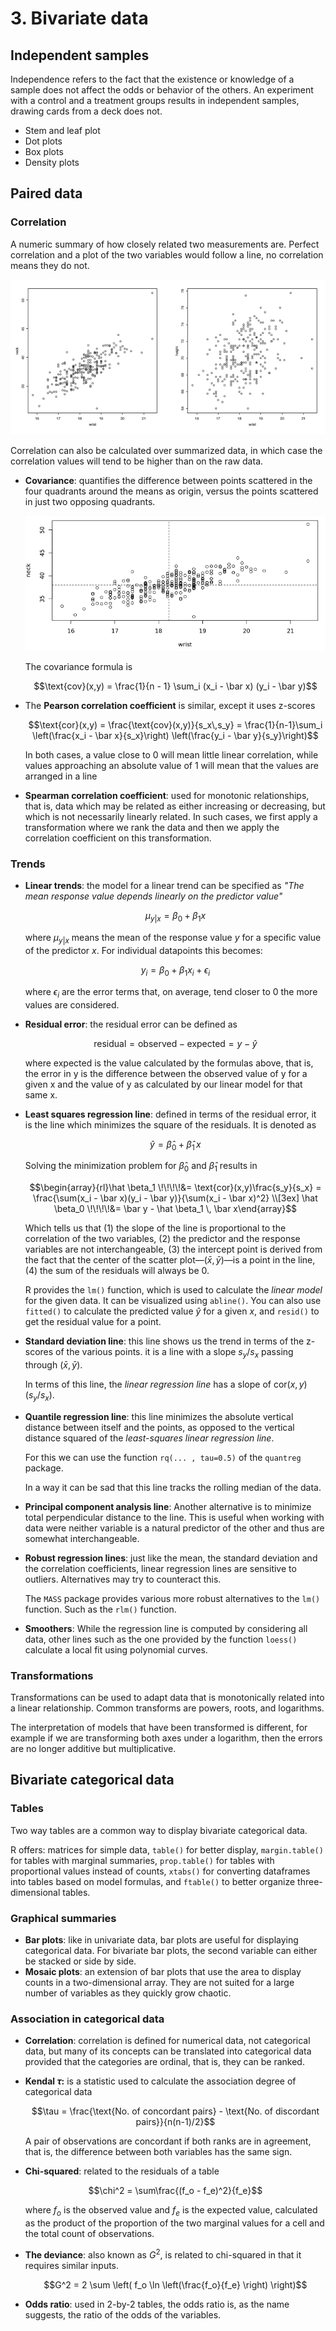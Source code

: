 # 3. Bivariate data

## Independent samples

Independence refers to the fact that the existence or knowledge of a sample does not affect the odds or behavior of the others. An experiment with a control and a treatment groups results in independent samples, drawing cards from a deck does not.

- Stem and leaf plot
- Dot plots
- Box plots
- Density plots

## Paired data

### Correlation

A numeric summary of how closely related two measurements are. Perfect correlation and a plot of the two variables would follow a line, no correlation means they do not.

![correlation](correlation.png)

Correlation can also be calculated over summarized data, in which case the correlation values will tend to be higher than on the raw data.

- **Covariance**: quantifies the difference between points scattered in the four quadrants around the means as origin, versus the points scattered in just two opposing quadrants.

    ![covariance](covariance.png)

    The covariance formula is

    $$\text{cov}(x,y) = \frac{1}{n - 1} \sum_i (x_i - \bar x) (y_i - \bar y)$$

- The **Pearson correlation coefficient** is similar, except it uses z-scores

    $$\text{cor}(x,y) = \frac{\text{cov}(x,y)}{s_x\,s_y} = \frac{1}{n-1}\sum_i \left(\frac{x_i - \bar x}{s_x}\right) \left(\frac{y_i - \bar y}{s_y}\right)$$

    In both cases, a value close to 0 will mean little linear correlation, while values approaching an absolute value of 1 will mean that the values are arranged in a line

- **Spearman correlation coefficient**: used for monotonic relationships, that is, data which may be related as either increasing or decreasing, but which is not necessarily linearly related. In such cases, we first apply a transformation where we rank the data and then we apply the correlation coefficient on this transformation.

### Trends

- **Linear trends**: the model for a linear trend can be specified as *"The mean response value depends linearly on the predictor value"*

    $$\mu_{y|x}=\beta_0 + \beta_1x$$

    where $\mu_{y|x}$ means the mean of the response value $y$ for a specific value of the predictor $x$. For individual datapoints this becomes:

    $$y_i = \beta_0 + \beta_1x_i + \epsilon_i$$

    where $\epsilon_i$ are the error terms that, on average, tend closer to 0 the more values are considered.

- **Residual error**: the residual error can be defined as

    $$\text{residual} = \text{observed} - \text{expected} = y - \hat y$$

    where expected is the value calculated by the formulas above, that is, the error in y is the difference between the observed value of y for a given x and the value of y as calculated by our linear model for that same x.

- **Least squares regression line**: defined in terms of the residual error, it is the line which minimizes the square of the residuals. It is denoted as

    $$\hat y = \hat \beta_0 + \hat \beta_1\,x$$

    Solving the minimization problem for $\hat \beta_0$ and $\hat \beta_1$ results in

    $$\begin{array}{rl}\hat \beta_1 \!\!\!\!&= \text{cor}(x,y)\frac{s_y}{s_x} = \frac{\sum(x_i - \bar x)(y_i - \bar y)}{\sum(x_i - \bar x)^2} \\[3ex] \hat \beta_0 \!\!\!\!&= \bar y - \hat \beta_1 \, \bar x\end{array}$$

    Which tells us that (1) the slope of the line is proportional to the correlation of the two variables, (2) the predictor and the response variables are not interchangeable, (3) the intercept point is derived from the fact that the center of the scatter plot—$(\bar x, \bar y)$—is a point in the line, (4) the sum of the residuals will always be 0.

    R provides the `lm()` function, which is used to calculate the *linear model* for the given data. It can be visualized using `abline()`. You can also use `fitted()` to calculate the predicted value $\hat y$ for a given $x$, and `resid()` to get the residual value for a point.

- **Standard deviation line**: this line shows us the trend in terms of the z-scores of the various points. it is a line with a slope ${s_y}/{s_x}$ passing through $(\bar x, \bar y)$.

    In terms of this line, the *linear regression line* has a slope of  $\text{cor}(x,y)\left({s_y}/{s_x}\right)$.

- **Quantile regression line**: this line minimizes the absolute vertical distance between itself and the points, as opposed to the vertical distance squared of the *least-squares linear regression line*.

    For this we can use the function `rq(... , tau=0.5)` of the `quantreg` package.

    In a way it can be sad that this line tracks the rolling median of the data.

- **Principal component analysis line**: Another alternative is to minimize total perpendicular distance to the line. This is useful when working with data were neither variable is a natural predictor of the other and thus are somewhat interchangeable.
- **Robust regression lines**: just like the mean, the standard deviation and the correlation coefficients, linear regression lines are sensitive to outliers. Alternatives may try to counteract this.

    The `MASS` package provides various more robust alternatives to the `lm()` function. Such as the `rlm()` function.

- **Smoothers**: While the regression line is computed by considering all data, other lines such as the one provided by the function `loess()` calculate a local fit using polynomial curves.

### Transformations

Transformations can be used to adapt data that is monotonically related into a linear relationship. Common transforms are powers, roots, and logarithms.

The interpretation of models that have been transformed is different, for example if we are transforming both axes under a logarithm, then the errors are no longer additive but multiplicative.

## Bivariate categorical data

### Tables

Two way tables are a common way to display bivariate categorical data.

R offers: matrices for simple data, `table()` for better display, `margin.table()` for tables with marginal summaries, `prop.table()` for tables with proportional values instead of counts, `xtabs()` for converting dataframes into tables based on model formulas, and `ftable()` to better organize three-dimensional tables.

### Graphical summaries

- **Bar plots**: like in univariate data, bar plots are useful for displaying categorical data. For bivariate bar plots, the second variable can either be stacked or side by side.
- **Mosaic plots**: an extension of bar plots that use the area to display counts in a two-dimensional array. They are not suited for a large number of variables as they quickly grow chaotic.

### Association in categorical data

- **Correlation**: correlation is defined for numerical data, not categorical data, but many of its concepts can be translated into categorical data provided that the categories are ordinal, that is, they can be ranked.
- **Kendal $\tau$:** is a statistic used to calculate the association degree of categorical data

    $$\tau = \frac{\text{No. of concordant pairs} - \text{No. of discordant pairs}}{n(n-1)/2}$$

    A pair of observations are concordant if both ranks are in agreement, that is, the difference between both variables has the same sign.

- **Chi-squared**: related to the residuals of a table

    $$\chi^2 = \sum\frac{(f_o - f_e)^2}{f_e}$$

    where $f_o$ is the observed value and $f_e$ is the expected value, calculated as the product of the proportion of the two marginal values for a cell and the total count of observations.

- **The deviance**: also known as $G^2$, is related to chi-squared in that it requires similar inputs.

    $$G^2 = 2 \sum \left( f_o \ln \left(\frac{f_o}{f_e} \right) \right)$$

- **Odds ratio**: used in 2-by-2 tables, the odds ratio is, as the name suggests, the ratio of the odds of the variables.
